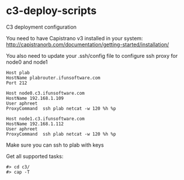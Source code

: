 c3-deploy-scripts
=================

C3 deployment configuration

You need to have Capistrano v3 installed in your system:
http://capistranorb.com/documentation/getting-started/installation/

You also need to update your .ssh/config file to configure ssh proxy for node0 and node1

```
Host plab
HostName plabrouter.ifunsoftware.com
Port 212

Host node0.c3.ifunsoftware.com
HostName 192.168.1.109
User aphreet
ProxyCommand  ssh plab netcat -w 120 %h %p 

Host node1.c3.ifunsoftware.com
HostName 192.168.1.112
User aphreet
ProxyCommand  ssh plab netcat -w 120 %h %p
```

Make sure you can ssh to plab with keys

Get all supported tasks:

```
#> cd c3/
#> cap -T
```
